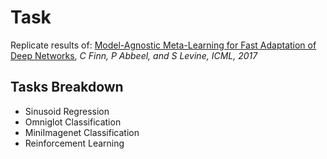 # Task

Replicate results of: [Model-Agnostic Meta-Learning for Fast Adaptation of Deep Networks](https://arxiv.org/pdf/1703.03400.pdf), *C Finn, P Abbeel, and S Levine, ICML, 2017*

## Tasks Breakdown

- Sinusoid Regression
- Omniglot Classification
- MiniImagenet Classification
- Reinforcement Learning
